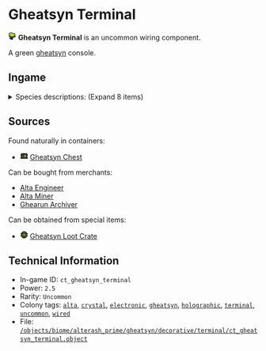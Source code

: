 # Gheatsyn Terminal

<img src="https://raw.githubusercontent.com/Ceterai/Enternia/main/objects/biome/alterash_prime/gheatsyn/decorative/terminal/icon.png" alt="Gheatsyn Terminal icon" loading="lazy" height=16px width="auto" /> **Gheatsyn Terminal** is an uncommon wiring component.

A green [gheatsyn](https://ceterai.github.io/MyEnternia/Wiki/Tags/Gheatsyn) console.

## Ingame

<details markdown="1"><summary>Species descriptions: (Expand 8 items)</summary>

- Alta: Ah, a terminal. Hopefully it has connection to some databases. ...Or not. Oh well.
- Apex: A great easy-to-use terminal.
- Avian: A useful terminal.
- Floran: Floran likesss this floating green ssscreen!
- Glitch: Encouraged. I'm sure this terminal comes handy.
- Human: This pop-out green screen is really cool!
- Hylotl: A screen on this terminal is themed to the materials from which it was made.
- Novakid: A nice lookin' green handy console.

</details>

## Sources

Found naturally in containers:

- <img src="https://raw.githubusercontent.com/Ceterai/Enternia/main/objects/biome/alterash_prime/gheatsyn/decorative/chest/icon.png" alt="Gheatsyn Chest icon" loading="lazy" height=16px width="auto" /> [Gheatsyn Chest](https://ceterai.github.io/MyEnternia/Wiki/GheatsynChest)

Can be bought from merchants:

- [Alta Engineer](https://ceterai.github.io/MyEnternia/Wiki/AltaEngineer)
- [Alta Miner](https://ceterai.github.io/MyEnternia/Wiki/AltaMiner)
- [Ghearun Archiver](https://ceterai.github.io/MyEnternia/Wiki/GhearunArchiver)

Can be obtained from special items:

- <img src="https://raw.githubusercontent.com/Ceterai/Enternia/main/items/active/alta/loot/biome/ct_gheatsyn_loot.png" alt="Gheatsyn Loot Crate icon" loading="lazy" height=16px width="auto" /> [Gheatsyn Loot Crate](https://ceterai.github.io/MyEnternia/Wiki/GheatsynLootCrate)

## Technical Information

- In-game ID: `ct_gheatsyn_terminal`
- Power: `2.5`
- Rarity: `Uncommon`
- Colony tags: [`alta`](https://ceterai.github.io/MyEnternia/Wiki/Tags/Alta), [`crystal`](https://ceterai.github.io/MyEnternia/Wiki/Tags/Crystal), [`electronic`](https://ceterai.github.io/MyEnternia/Wiki/Tags/Electronic), [`gheatsyn`](https://ceterai.github.io/MyEnternia/Wiki/Tags/Gheatsyn), [`holographic`](https://ceterai.github.io/MyEnternia/Wiki/Tags/Holographic), [`terminal`](https://ceterai.github.io/MyEnternia/Wiki/Tags/Terminal), [`uncommon`](https://ceterai.github.io/MyEnternia/Wiki/Tags/Uncommon), [`wired`](https://ceterai.github.io/MyEnternia/Wiki/Tags/Wired)
- File: [`/objects/biome/alterash_prime/gheatsyn/decorative/terminal/ct_gheatsyn_terminal.object`](https://github.com/Ceterai/Enternia/blob/main/objects/biome/alterash_prime/gheatsyn/decorative/terminal/ct_gheatsyn_terminal.object)
